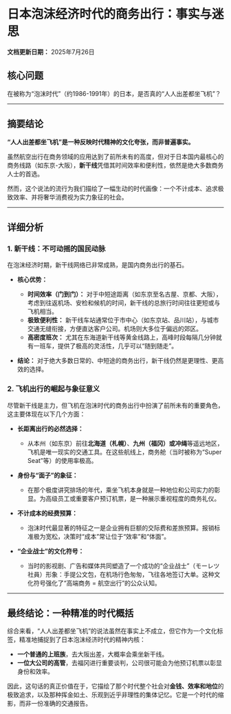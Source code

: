 # 日本泡沫经济时代的商务出行：事实与迷思

**文档更新日期：** 2025年7月26日

## 核心问题

在被称为“泡沫时代”（约1986-1991年）的日本，是否真的“人人出差都坐飞机”？

---

## 摘要结论

**“人人出差都坐飞机”是一种反映时代精神的文化夸张，而非普遍事实。**

虽然航空出行在商务领域的应用达到了前所未有的高度，但对于日本国内最核心的商务线路（如东京-大阪），**新干线**凭借其时间效率和便利性，依然是绝大多数商务人士的首选。

然而，这个说法的流行为我们描绘了一幅生动的时代画像：一个不计成本、追求极致效率、并将奢华消费视为实力象征的社会。

---

## 详细分析

### 1. 新干线：不可动摇的国民动脉

在泡沫经济时期，新干线网络已非常成熟，是国内商务出行的基石。

*   **核心优势：**
    *   **时间效率（门到门）：** 对于中短途距离（如东京至名古屋、京都、大阪），考虑到往返机场、安检和候机的时间，新干线的总旅行时间往往更短或与飞机相当。
    *   **极致便利性：** 新干线车站通常位于市中心（如东京站、品川站），与城市交通无缝衔接，方便直达客户公司。机场则大多位于偏远的郊区。
    *   **高密度班次：** 尤其在东海道新干线等黄金线路上，高峰时段每隔几分钟就有一班车，提供了极高的灵活性，几乎可以“随到随走”。

*   **结论：** 对于绝大多数日常的、中短途的商务出行，新干线仍然是更理性、更高效的选择。

### 2. 飞机出行的崛起与象征意义

尽管新干线是主力，但飞机在泡沫时代的商务出行中扮演了前所未有的重要角色，这主要体现在以下几个方面：

*   **长距离出行的必然选择：**
    *   从本州（如东京）前往**北海道（札幌）**、**九州（福冈）**或**冲绳**等遥远地区，飞机是唯一现实的交通工具。在这些航线上，商务舱（当时被称为“Super Seat”等）的使用率极高。

*   **身份与“面子”的象征：**
    *   在那个极度讲究排场的年代，乘坐飞机本身就是一种地位和公司实力的彰显。为高级员工或重要客户预订机票，是一种展示重视程度的商务礼仪。

*   **不计成本的经费预算：**
    *   泡沫时代最显著的特征之一是企业拥有巨额的交际费和差旅预算。报销标准极为宽松，决策时“成本”常让位于“效率”和“体面”。

*   **“企业战士”的文化符号：**
    *   当时的影视剧、广告和媒体共同塑造了一个成功的“企业战士”（モーレツ社員）形象：手提公文包，在机场行色匆匆，飞往各地签订大单。这种文化符号强化了“高端商务 = 航空出行”的公众认知。

---

## 最终结论：一种精准的时代概括

综合来看，“人人出差都坐飞机”的说法虽然在事实上不成立，但它作为一个文化标签，精准地捕捉到了日本泡沫经济时代的精神内核：

*   **一个普通的上班族**，去大阪出差，大概率会乘坐新干线。
*   **一位大公司的高管**，去福冈进行重要谈判，公司很可能会为他预订机票以彰显身份和效率。

因此，这句话的真正价值在于，它描绘了那个时代整个社会对**金钱、效率和地位**的极致追求，以及那种挥金如土、乐观到近乎非理性的集体记忆。它是一个时代的缩影，而非一份准确的交通报告。